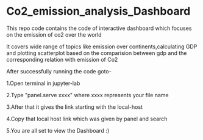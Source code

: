 # Co2_emission_analysis_Dashboard
This repo code contains the code of interactive dashboard which focuses on the emission of co2 over the world 

It covers wide range of topics like emission over continents,calculating GDP and plotting scatterplot based on the comparision
between gdp and the corresponding relation with emission of Co2

After successfully running the code goto-

1.Open terminal in jupyter-lab

2.Type "panel.serve xxxx" where xxxx represents your file name

3.After that it gives the link starting with the local-host

4.Copy that local host link which was given by panel and search

5.You are all set to view the Dashboard :)
